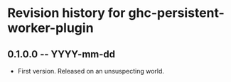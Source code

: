 # Revision history for ghc-persistent-worker-plugin

## 0.1.0.0 -- YYYY-mm-dd

* First version. Released on an unsuspecting world.
